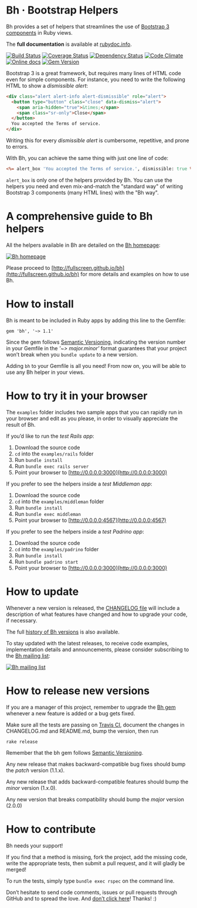 Bh · Bootstrap Helpers
======================

Bh provides a set of helpers that streamlines the use of
[Bootstrap 3 components](http://getbootstrap.com/components) in Ruby views.

The **full documentation** is available at [rubydoc.info](http://www.rubydoc.info/github/Fullscreen/bh/master/Bh/Helpers).

[![Build Status](http://img.shields.io/travis/Fullscreen/bh/master.svg)](https://travis-ci.org/Fullscreen/bh)
[![Coverage Status](http://img.shields.io/coveralls/Fullscreen/bh/master.svg)](https://coveralls.io/r/Fullscreen/bh)
[![Dependency Status](http://img.shields.io/gemnasium/Fullscreen/bh.svg)](https://gemnasium.com/Fullscreen/bh)
[![Code Climate](http://img.shields.io/codeclimate/github/Fullscreen/bh.svg)](https://codeclimate.com/github/Fullscreen/bh)
[![Online docs](http://img.shields.io/badge/docs-✓-green.svg)](http://www.rubydoc.info/github/Fullscreen/bh/master/Bh/Helpers)
[![Gem Version](http://img.shields.io/gem/v/bh.svg)](http://rubygems.org/gems/bh)

Bootstrap 3 is a great framework, but requires many lines of HTML code
even for simple components.
For instance, you need to write the following HTML to show a _dismissible alert_:

```html
<div class="alert alert-info alert-dismissible" role="alert">
  <button type="button" class="close" data-dismiss="alert">
    <span aria-hidden="true">&times;</span>
    <span class="sr-only">Close</span>
  </button>
  You accepted the Terms of service.
</div>
```

Writing this for every _dismissible alert_ is cumbersome,
repetitive, and prone to errors.

With Bh, you can achieve the same thing with just one line of code:

```rhtml
<%= alert_box 'You accepted the Terms of service.', dismissible: true %>
```

`alert_box` is only one of the helpers provided by Bh.
You can use the helpers you need and even mix-and-match the "standard way"
of writing Bootstrap 3 components (many HTML lines) with the "Bh way".

A comprehensive guide to Bh helpers
===================================

All the helpers available in Bh are detailed on the [Bh homepage](http://fullscreen.github.io/bh):

[![Bh homepage](https://cloud.githubusercontent.com/assets/7408595/4195282/5e823a9c-37bc-11e4-865d-bbc04aab38ec.png)](http://fullscreen.github.io/bh)

Please proceed to [http://fullscreen.github.io/bh](http://fullscreen.github.io/bh) for more details and examples on how to use Bh.


How to install
==============

Bh is meant to be included in Ruby apps by adding this line to the Gemfile:

    gem 'bh', '~> 1.1'

Since the gem follows [Semantic Versioning](http://semver.org), indicating the
version number in your Gemfile in the *'~> major.minor'* format guarantees
that your project won’t break when you `bundle update` to a new version.

Adding `bh` to your Gemfile is all you need!
From now on, you will be able to use any Bh helper in your views.

How to try it in your browser
=============================

The `examples` folder includes two sample apps that you can rapidly run in
your browser and edit as you please, in order to visually appreciate the result
of Bh.

If you’d like to run the _test Rails app_:

1. Download the source code
1. `cd` into the `examples/rails` folder
1. Run `bundle install`
1. Run `bundle exec rails server`
1. Point your browser to [http://0.0.0.0:3000](http://0.0.0.0:3000)

If you prefer to see the helpers inside a _test Middleman app_:

1. Download the source code
1. `cd` into the `examples/middleman` folder
1. Run `bundle install`
1. Run `bundle exec middleman`
1. Point your browser to [http://0.0.0.0:4567](http://0.0.0.0:4567)

If you prefer to see the helpers inside a _test Padrino app_:

1. Download the source code
1. `cd` into the `examples/padrino` folder
1. Run `bundle install`
1. Run `bundle padrino start`
1. Point your browser to [http://0.0.0.0:3000](http://0.0.0.0:3000)


How to update
=============

Whenever a new version is released, the [CHANGELOG file](https://github.com/claudiob/bh/blob/master/CHANGELOG.md)
will include a description of what features have changed and how to upgrade
your code, if necessary.

The full [history of Bh versions](https://gemnasium.com/gems/bh/versions) is also available.

To stay updated with the latest releases, to receive code examples,
implementation details and announcements, please consider subscribing to the
[Bh mailing list](http://eepurl.com/2Hwfb):

[![Bh mailing list](https://cloud.githubusercontent.com/assets/7408595/4204475/b8f1d8fe-3837-11e4-8e2f-79b017f583e1.png)](http://eepurl.com/2Hwfb)

How to release new versions
===========================

If you are a manager of this project, remember to upgrade the [Bh gem](http://rubygems.org/gems/bh)
whenever a new feature is added or a bug gets fixed.

Make sure all the tests are passing on [Travis CI](https://travis-ci.org/Fullscreen/bh),
document the changes in CHANGELOG.md and README.md, bump the version, then run

    rake release

Remember that the bh gem follows [Semantic Versioning](http://semver.org).

Any new release that makes backward-compatible bug fixes should bump the *patch* version (1.1.x).

Any new release that adds backward-compatible features should bump the *minor* version (1.x.0).

Any new version that breaks compatibility should bump the *major* version (2.0.0)

How to contribute
=================

Bh needs your support!

If you find that a method is missing, fork the project, add the missing code,
write the appropriate tests, then submit a pull request, and it will gladly
be merged!

To run the tests, simply type `bundle exec rspec` on the command line.

Don’t hesitate to send code comments, issues or pull requests through GitHub
and to spread the love. And [don’t click here](http://bit.ly/move-to-la)! Thanks! :)
